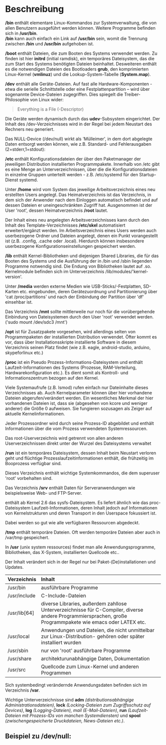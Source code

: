 # Beschreibung

**/bin** enthält elementare Linux-Kommandos zur Systemverwaltung, die von allen Benutzern ausgeführt werden können. Weitere Programme befinden sich in **/usr/bin**.  
**/bin** kann auch einfach ein Link auf **/usr/bin** sein, womit die Trennung zwischen **/bin** und **/usr/bin** aufgehoben ist. 

**/boot** enthält Dateien, die zum Booten des Systems verwendet werden. Zu finden ist hier **initrd** \(initial ramdisk\), ein temporäres Dateisystem, das die zum Start des Systems benötigten Dateien beinhaltet. Desweiteren enthält es die notwendigen Dateien des Bootloaders **grub**, den komprimierten Linux-Kernel \(**vmlinuz**\) und die Lookup-System-Tabelle \(**System.map**\). 

**/dev** enthält alle Geräte-Dateien. Auf fast alle Hardware-Komponenten - etwa die serielle Schnittstelle oder eine Festplattenpartition – wird über sogenannte Device-Dateien zugegriffen. Dies spiegelt die Treiber-Philosophie von Linux wider:

> Everything is a File \(-Descriptor\)

Die Geräte werden dynamisch durch das **udev**-Subsystem eingerichtet. Der Inhalt des /dev-Verzeichnisses wird in der Regel bei jedem Neustart des Rechners neu generiert.

Das NULL-Device \(/dev/null\) wirkt als 'Mülleimer', in dem dort abgelegte Daten entsorgt werden können, wie z.B. Standard- und Fehlerausgaben \(2=stderr,1=stdout\):  


**/etc** enthält Konfigurationsdateien der über den Paketmanager der jeweiligen Distribution installierten Programmpakete. Innerhalb von /etc gibt es eine Menge an Unterverzeichnissen, über die die Konfigurationsdateien in einzelne Gruppen unterteilt werden - z.B. /etc/systemd für den Startup-Dienst systemd. 

Unter **/home** wird vom System das jeweilige Arbeitsverzeichnis eines neu erstellten Users angelegt. Das Heimatverzeichnis ist das Verzeichnis, in dem sich der Anwender nach dem Einloggen automatisch befindet und auf dessen Dateien er uneingeschränkten Zugriff hat. Ausgenommen ist der User 'root', dessen Heimatverzeichnis **/root** lautet.

Der Inhalt eines neu angelegten Arbeitsverzeichnisses kann durch den Inhalt des Template-Verzeichnisses **/etc/skel** automatisiert erweitert/ergänzt werden. Im Arbeitsverzeichnis eines Users werden auch userbezogene Ordner und Dateien angelegt, denen ein Punkt vorangestellt ist \(z.B. .config, .cache oder .local\). Hierdurch können insbesondere userbezogene Konfigurationseinstellungen gespeichert werden. 

**/lib** enthält Kernel-Bibliotheken und diejenigen Shared Libraries, die für das Booten des Systems und die Ausführung der in /bin und /sbin liegenden Programme notwendig sind. Die Endung von Bibliotheken lautet auf .so. Kernelmodule befinden sich im Unterverzeichnis /lib/modules/'kernel-version'. 

Unter **/media** werden externe Medien wie USB-Sticks/-Festplatten, SD-Karten etc. eingebunden, deren Gerätezuordnung und Partitionierung über 'cat /proc/partitions' und nach der Einbindung der Partition über 'df' einsehbar ist. 

Das Verzeichnis **/mnt** sollte mittlerweile nur noch für die vorübergehende Einbindung von Dateisystemen durch den User 'root' verwendet werden. \('sudo mount /dev/sdc3 /mnt'\) 

**/opt** ist für Zusatzpakete vorgesehen, wird allerdings selten von Programmpaketen der installierten Distribution verwendet. Öfter kommt es vor, dass über Installationsskripte installierte Software in diesem Verzeichnis seinen Platz findet \(wie z.B. eagle, android-studio, arduino, skypeforlinux etc.\) 

**/proc** ist ein Pseudo Prozess-Informations-Dateisystem und enthält Laufzeit-Informationen des Systems \(Prozesse, RAM-Verteilung, Hardwarekonfiguration etc.\). Es dient somit als Kontroll- und Informationszentrum bezogen auf den Kernel.

Viele Systemaufrufe \(z.B. lsmod\) rufen einfach nur Dateiinhalte dieses Verzeichnisses ab. Auch Kernelparameter können über hier vorhandene Dateien abgerufen/verändert werden. Ein wesentliches Merkmal der hier vorhandenen Dateien ist, dass sie \(abgesehen von kcore und weniger anderer\) die Größe 0 aufweisen. Sie fungieren sozusagen als Zeiger auf aktuelle Kernelinformationen.

Jeder Prozessordner wird durch seine Prozess-ID abgebildet und enthält Informationen über die vom Prozess verwendeten Systemressourcen. 

Das root-Userverzeichnis wird getrennt von allen anderen Userverzeichnissen direkt unter der Wurzel des Dateisystems verwaltet 

**/run** ist ein temporäres Dateisystem, dessen Inhalt beim Neustart verloren geht und flüchtige Prozesslaufzeitinformationen enthält, die frühzeitig im Booprozess verfügbar sind. 

Dieses Verzeichnis enthält wichtige Systemkommandos, die dem superuser 'root' vorbehalten sind. 

Das Verzeichnis **/srv** enthält Daten für Serveranwendungen wie beispielsweise Web- und FTP-Server. 

enthält ab Kernel 2.6 das sysfs-Dateisystem. Es liefert ähnlich wie das proc-Dateisystem Laufzeit-Informationen, deren Inhalt jedoch auf Informationen von Kernelstrukturen und deren Transport in den Userspace fokussiert ist.

Dabei werden so gut wie alle verfügbaren Ressourcen abgedeckt. 

**/tmp** enthält temporäre Dateien. Oft werden temporäre Dateien aber auch in /var/tmp gespeichert. 

In **/usr** \(unix system ressources\) findet man alle Anwendungsprogramme, Bibliotheken, das X-System, installierten Quellcode etc..

Der Inhalt verändert sich in der Regel nur bei Paket-\(De\)installationen und Updates.

| Verzeichnis | Inhalt |
| :--- | :--- |
| /usr/bin | ausführbare Programme |
| /usr/include | C-Include-Dateien |
| /usr/lib\[64\] | diverse Libraries, außerdem zahllose Unterverzeichnisse für C-Compiler, diverse andere Programmiersprachen, große Programmpakete wie emacs oder LATEX etc. |
| /usr/local | Anwendungen und Dateien, die nicht unmittelbar zur Linux-Distribution- gehören oder später installiert wurden |
| /usr/sbin | nur von 'root' ausführbare Programme |
| /usr/share | architekturunabhängige Daten, Dokumentation |
| /usr/src | Quellcode zum Linux-Kernel und anderen Programmen |

Sich systembedingt verändernde Anwendungsdaten befinden sich im Verzeichnis **/var**.

Wichtige Unterverzeichnisse sind **adm** _\(distributionsabhängige Administrationsdateien\)_, **lock** _\(Locking-Dateien zum Zugriffsschutz auf Devices\)_, **log** _\(Logging-Dateien\), mail \(E-Mail-Dateien\)_, **run** _\(Laufzeit-Dateien mit Prozess-IDs von manchen Systemdiensten\)_ und **spool** _\(zwischengespeicherte Druckdateien, News-Dateien etc.\)_.

## Beispiel zu /dev/null:

